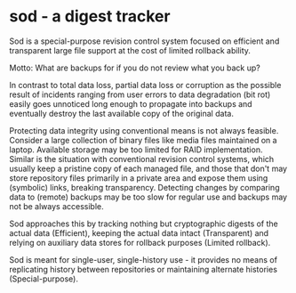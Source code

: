 # sod - a digest tracker

Sod is a special-purpose revision control system focused on efficient and transparent large file support at the cost of limited rollback ability.

Motto: What are backups for if you do not review what you back up?

In contrast to total data loss, partial data loss or corruption as the possible result of incidents ranging from user errors to data degradation (bit rot) easily goes unnoticed long enough to propagate into backups and eventually destroy the last available copy of the original data.

Protecting data integrity using conventional means is not always feasible.  Consider a large collection of binary files like media files maintained on a laptop.  Available storage may be too limited for RAID implementation.  Similar is the situation with conventional revision control systems, which usually keep a pristine copy of each managed file, and those that don't may store repository files primarily in a private area and expose them using (symbolic) links, breaking transparency.  Detecting changes by comparing data to (remote) backups may be too slow for regular use and backups may not be always accessible.

Sod approaches this by tracking nothing but cryptographic digests of the actual data (Efficient), keeping the actual data intact (Transparent) and relying on auxiliary data stores for rollback purposes (Limited rollback).

Sod is meant for single-user, single-history use - it provides no means of replicating history between repositories or maintaining alternate histories (Special-purpose).
